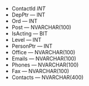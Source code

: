 - ContactId _INT_
- DepPtr — INT
- Ord — INT
- Post — NVARCHAR(100)
- IsActing — BIT
- Level — INT
- PersonPtr — INT
- Office — NVARCHAR(100)
- Emails — NVARCHAR(100)
- Phones — NVARCHAR(100)
- Fax — NVARCHAR(100)
- Contacts — NVARCHAR(400)
